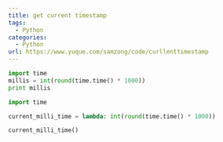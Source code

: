 ```yaml
---
title: get current timestamp
tags: 
  - Python
categories:
  - Python
url: https://www.yuque.com/samzong/code/curllenttimestamp
---
```


```python
import time
millis = int(round(time.time() * 1000))
print millis
```

```python
import time

current_milli_time = lambda: int(round(time.time() * 1000))

current_milli_time()
```
